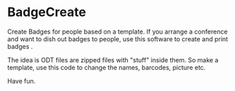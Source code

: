 # BadgeCreate
Create Badges for people based on a template. If you arrange a conference and want to dish out badges to people, use this software to create and print badges .

The idea is ODT files are zipped files with "stuff" inside them. So make a template, use this code to change the names, barcodes, picture etc.

Have fun.
